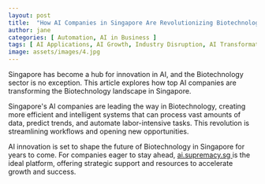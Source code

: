 ```yaml
---
layout: post
title:  "How AI Companies in Singapore Are Revolutionizing Biotechnology"
author: jane
categories: [ Automation, AI in Business ]
tags: [ AI Applications, AI Growth, Industry Disruption, AI Transformation, Future of AI ]
image: assets/images/4.jpg
---
```


Singapore has become a hub for innovation in AI, and the Biotechnology sector is no exception. This article explores how top AI companies are transforming the Biotechnology landscape in Singapore.

Singapore's AI companies are leading the way in Biotechnology, creating more efficient and intelligent systems that can process vast amounts of data, predict trends, and automate labor-intensive tasks. This revolution is streamlining workflows and opening new opportunities.

AI innovation is set to shape the future of Biotechnology in Singapore for years to come. For companies eager to stay ahead, <a href="https://ai.supremacy.sg" target="_blank"> ai.supremacy.sg </a> is the ideal platform, offering strategic support and resources to accelerate growth and success.
